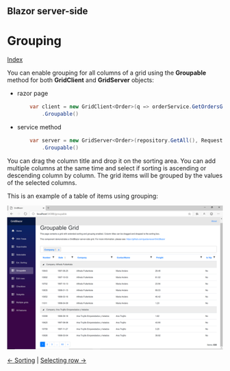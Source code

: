 ## Blazor server-side

# Grouping

[Index](Documentation.md)

You can enable grouping for all columns of a grid using the **Groupable** method for both **GridClient** and **GridServer** objects:
* razor page
    ```c#
        var client = new GridClient<Order>(q => orderService.GetOrdersGridRows(columns, q), query, false, "ordersGrid", Columns, locale)
            .Groupable()
    ```

* service method
    ```c#
        var server = new GridServer<Order>(repository.GetAll(), Request.Query, true, "ordersGrid", columns, 10)
            .Groupable()
    ```

You can drag the column title and drop it on the sorting area. 
You can add multiple columns at the same time and select if sorting is ascending or descending column by column.
The grid items will be grouped by the values of the selected columns.

This is an example of a table of items using grouping:

![](../images/Grouping.png)


[<- Sorting](Sorting.md) | [Selecting row ->](Selecting_row.md)